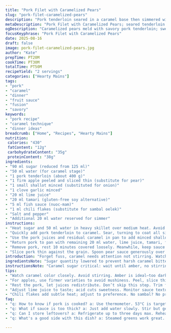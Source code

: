 ```yaml
---
title: "Pork Filet with Caramelized Pears"
slug: "pork-filet-caramelized-pears"
description: "Pork tenderloin seared in a caramel base then simmered with pear and aromatics. Combines sugar, lime, and savory elements like fish sauce and soy. Pears add fruit sweetness, caramel layers, and acidity. Cook low and slow to keep pork juicy and blush pink inside. Sauce reduces to glossy, syrupy finish coating tender slices. Easy swap pears for firm apple or quince. Sambal oelek offers heat but can skip or replace with chili flakes. Technique focuses on watching caramel color and meat temp rather than times."
metaDescription: "Pork Filet with Caramelized Pears; seared tenderloin in caramel; sweet and savory balance; juicy inside, syrupy sauce."
ogDescription: "Caramelized pears meld with savory pork tenderloin; sweet, tangy sauce coats juicy meat; perfect for cozy dinners."
focusKeyphrase: "Pork Filet with Caramelized Pears"
date: 2025-08-16
draft: false
image: pork-filet-caramelized-pears.jpg
author: "Kate"
prepTime: PT20M
cookTime: PT30M
totalTime: PT50M
recipeYield: "2 servings"
categories: ["Hearty Mains"]
tags:
- "pork"
- "caramel"
- "dinner"
- "fruit sauce"
- "fusion"
- "savory"
keywords:
- "pork recipe"
- "caramel technique"
- "dinner ideas"
breadcrumb: ["Home", "Recipes", "Hearty Mains"]
nutrition: 
 calories: "430"
 fatContent: "12g"
 carbohydrateContent: "35g"
 proteinContent: "38g"
ingredients:
- "90 ml sugar (reduced from 125 ml)"
- "50 ml water (for caramel stage)"
- "1 pork tenderloin (about 400 g)"
- "1 firm apple peeled and sliced thin (substitute for pear)"
- "1 small shallot minced (substituted for onion)"
- "1 clove garlic minced"
- "20 ml lime juice"
- "20 ml tamari (gluten-free soy alternative)"
- "5 ml fish sauce (nuoc-mam)"
- "1 ml chili flakes (substitute for sambal oelek)"
- "Salt and pepper"
- "Additional 20 ml water reserved for simmer"
instructions:
- "Heat sugar and 50 ml water in heavy skillet over medium heat. Avoid stirring once syrup starts bubbling. Watch closely; amber hues signal readiness. Caramel smell should be rich but not burnt. If smoking, lower heat immediately."
- "Quickly add pork tenderloin to caramel. Sear, turning to coat all sides. The meat should brown fast without burning sugar. Splash water cautiously if caramel thickens too fast or darkens beyond amber. Season with salt and pepper. Remove pork and keep warm under foil."
- "Use the pork juices and residual caramel in pan to add minced shallot, garlic, and apple slices. Toss swiftly. The fruit should sizzle and start browning in 2-3 minutes, releasing sweetness and aroma. Avoid stirring too much to keep caramel texture intact."
- "Return pork to pan with remaining 20 ml water, lime juice, tamari, fish sauce, and chili flakes. Stir once to combine but don’t disrupt caramel crust. Bring to a gentle simmer then cover. Lower heat and poach gently about 18-20 minutes or until internal temp reaches about 53°C (127°F) for light blush inside. Resist overshoot for dry meat."
- "Remove pork, rest 10 minutes covered loosely. Meanwhile, keep sauce reducing over medium heat until thick and syrupy. Taste and adjust seasoning — acid might need balance with a pinch of sugar or more salt."
- "Slice pork thin against the grain. Spoon pear sauce generously over. Serve with steamed rice and lightly steamed greens like bok choy or rapini for contrast and crunch."
introduction: "Forget fuss, caramel needs attention not stirring. Watch sugar transition, amber is gold but seconds away from bitter. Quick flip pork in syrup coats flavors like glaze, locks moisture. Apples work here instead of pears; same texture but less watery, more tart. Shallots bring subtler sweetness than onions and balance garlic pungency. Lime juice cuts richness, tangy splash lifts flavors before slow simmer. That simmer phase critical — gentle bubbles, low heat keeps pork tender pink. Sauce reduction time not exact. Watch pour consistency, coat spoon thickly but still glossy. No dry meat, do rest pounds of muscle fibers tighten. Slice thin. Serve simple veggies steamed, rice to soak saucy layers. Skip sambal if you lack heat tolerance, chili flakes same punch, predictable. This one, requires senses over clocks. No cheat here."
ingredientsNote: "Sugar quantity lowered to prevent harsh caramel bitterness. Using apple for firm bite and acidity; if pears on hand are very soft, they risk turning mushy. Shallots replace onions to add subtle sweetness without overpowering. Tamari used in place of regular soy for gluten-free option and milder salty flavor. Fish sauce kept low to add umami but not overpower caramel's sweetness. Chili flakes substitute for sambal oelek—less texture but similar heat. Adjust water quantities carefully when caramelizing—too much water cools sugar and prevents caramelization, too little means burning. Fresh lime juice essential for acidity, canned often dull. Garlic and shallots minced fine to caramelize quickly without burning or turning bitter. Reserve some water to adjust sauce thickness in second simmer stage."
instructionsNote: "Caramel sugar critical: wait until amber, no stirring but gentle swirling if needed. Adding meat quickly afterward to stop caramel cooking progression avoids bitter notes. Searing pork in caramel locks juices and starts rich color. Use thermometer; undercooked pork raw, over means dry fibers. Apple and aromatics added carefully—too much stirring scrapes caramel layers off pan. Simmer covered short time to finish cooking, piercing meat releases juices otherwise lost. Resting is non-negotiable for moisture redistribution. Sauce reduced uncovered, watch texture closely — too thick means sugar crystallizing, too thin means watery flavor. Adjust at end with seasoning; acidity or salt for balance. Serve sliced thin against grain fibers; thick cuts get chewy. Quick cold water splash can stop caramel burn but avoid overdoing or caramel will seize. This technique repeats in many dishes—watch sugar colors, rely on smell and texture cues to nail."
tips:
- "Watch caramel color closely. Avoid stirring. Amber is ideal—too dark means burnt. A splash of water cools it but can change texture. Monitor temps not times."
- "For apples, use firmer varieties to avoid mushiness. Peel, slice thin. Cut against grain when serving. Juicy bites—don’t sacrifice texture."
- "Rest the pork, let juices redistribute. Don’t skip this step. Trim fat before cooking, it renders but can make dish greasy. Balance richness."
- "Adjust lime juice to taste; acid cuts sweetness. Monitor sauce texture as it reduces. Thick but glossy, needs to coat spoon. No one wants a watery sauce."
- "Chili flakes add subtle heat; adjust to preference. No sambal? No problem. Just a pinch goes a long way. Options are key in flavor building."
faq:
- "q: How to know if pork is cooked? a: Use thermometer. 53°C is target. Too low means raw. Too high, fibers dry out. Check temp."
- "q: What if sauce is too thick? a: Just add water slowly. Stir but gently. Keep cooking; shiny, glazed finish is goal. Stand over the pot."
- "q: Can I store leftovers? a: Refrigerate up to three days max. Reheat gently. Avoid high heat or microwave; risk drying out pork."
- "q: What's a good side with this dish? a: Steamed greens work great. Bok choy or other crunchy veggies contrast sauce well. Quick prep is ideal."

---
```

